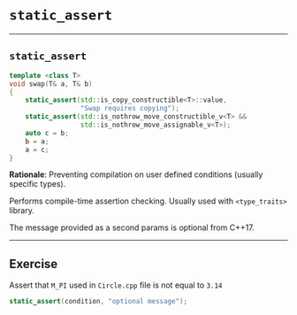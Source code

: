 <!-- .slide: data-background="#111111" -->
# `static_assert`

___

## `static_assert`

```cpp
template <class T>
void swap(T& a, T& b)
{
    static_assert(std::is_copy_constructible<T>::value,
                  "Swap requires copying");
    static_assert(std::is_nothrow_move_constructible_v<T> &&
                  std::is_nothrow_move_assignable_v<T>);
    auto c = b;
    b = a;
    a = c;
}
```
<!-- .element: class="fragment fade-in" -->

**Rationale**: Preventing compilation on user defined conditions (usually specific types).
<!-- .element: class="fragment fade-in" -->

Performs compile-time assertion checking. Usually used with `<type_traits>` library.
<!-- .element: class="fragment fade-in" -->

The message provided as a second params is optional from C++17.
<!-- .element: class="fragment fade-in" -->

___

## Exercise

Assert that `M_PI` used in `Circle.cpp` file is not equal to `3.14`

```cpp
static_assert(condition, "optional message");
```
